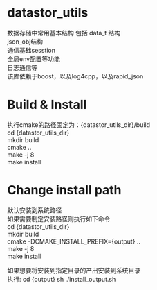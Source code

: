 # datastor_utils
数据存储中常用基本结构 包括
data_t 结构 \
json_obj结构 \
通信基础sesstion \
全局env配置等功能 \
日志通信等 \
该库依赖于boost，以及log4cpp，以及rapid_json

# Build & Install
执行cmake的路径固定为：{datastor_utils_dir}/build \
cd {datastor_utils_dir} \
mkdir build \
cmake .. \
make -j 8 \
make install 

# Change install path
默认安装到系统路径 \
如果需要制定安装路径则执行如下命令 \
cd {datastor_utils_dir} \
mkdir build \
cmake -DCMAKE_INSTALL_PREFIX={output} .. \
make -j 8 \
make install

如果想要将安装到指定目录的产出安装到系统目录 \
执行:
cd {output}
sh ./install_output.sh
